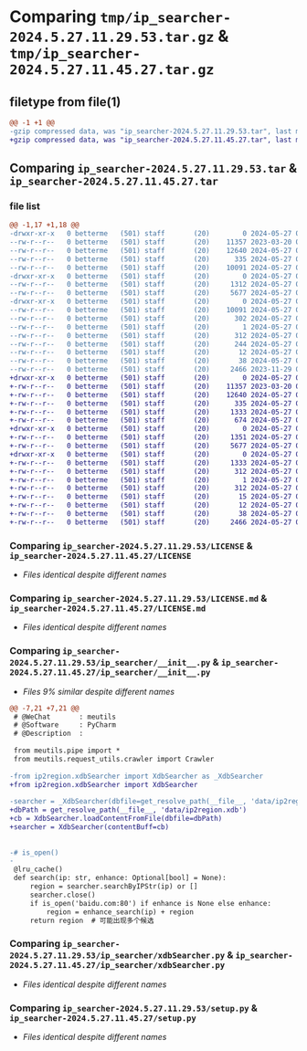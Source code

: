 # Comparing `tmp/ip_searcher-2024.5.27.11.29.53.tar.gz` & `tmp/ip_searcher-2024.5.27.11.45.27.tar.gz`

## filetype from file(1)

```diff
@@ -1 +1 @@
-gzip compressed data, was "ip_searcher-2024.5.27.11.29.53.tar", last modified: Mon May 27 03:29:54 2024, max compression
+gzip compressed data, was "ip_searcher-2024.5.27.11.45.27.tar", last modified: Mon May 27 03:45:27 2024, max compression
```

## Comparing `ip_searcher-2024.5.27.11.29.53.tar` & `ip_searcher-2024.5.27.11.45.27.tar`

### file list

```diff
@@ -1,17 +1,18 @@
-drwxr-xr-x   0 betterme   (501) staff       (20)        0 2024-05-27 03:29:54.163609 ip_searcher-2024.5.27.11.29.53/
--rw-r--r--   0 betterme   (501) staff       (20)    11357 2023-03-20 02:44:39.000000 ip_searcher-2024.5.27.11.29.53/LICENSE
--rw-r--r--   0 betterme   (501) staff       (20)    12640 2024-05-27 02:50:47.000000 ip_searcher-2024.5.27.11.29.53/LICENSE.md
--rw-r--r--   0 betterme   (501) staff       (20)      335 2024-05-27 03:21:47.000000 ip_searcher-2024.5.27.11.29.53/MANIFEST.in
--rw-r--r--   0 betterme   (501) staff       (20)    10091 2024-05-27 03:29:54.163289 ip_searcher-2024.5.27.11.29.53/PKG-INFO
-drwxr-xr-x   0 betterme   (501) staff       (20)        0 2024-05-27 03:29:54.161912 ip_searcher-2024.5.27.11.29.53/ip_searcher/
--rw-r--r--   0 betterme   (501) staff       (20)     1312 2024-05-27 03:26:54.000000 ip_searcher-2024.5.27.11.29.53/ip_searcher/__init__.py
--rw-r--r--   0 betterme   (501) staff       (20)     5677 2024-05-27 03:08:30.000000 ip_searcher-2024.5.27.11.29.53/ip_searcher/xdbSearcher.py
-drwxr-xr-x   0 betterme   (501) staff       (20)        0 2024-05-27 03:29:54.162948 ip_searcher-2024.5.27.11.29.53/ip_searcher.egg-info/
--rw-r--r--   0 betterme   (501) staff       (20)    10091 2024-05-27 03:29:54.000000 ip_searcher-2024.5.27.11.29.53/ip_searcher.egg-info/PKG-INFO
--rw-r--r--   0 betterme   (501) staff       (20)      302 2024-05-27 03:29:54.000000 ip_searcher-2024.5.27.11.29.53/ip_searcher.egg-info/SOURCES.txt
--rw-r--r--   0 betterme   (501) staff       (20)        1 2024-05-27 03:29:54.000000 ip_searcher-2024.5.27.11.29.53/ip_searcher.egg-info/dependency_links.txt
--rw-r--r--   0 betterme   (501) staff       (20)      312 2024-05-27 03:29:54.000000 ip_searcher-2024.5.27.11.29.53/ip_searcher.egg-info/entry_points.txt
--rw-r--r--   0 betterme   (501) staff       (20)      244 2024-05-27 03:29:54.000000 ip_searcher-2024.5.27.11.29.53/ip_searcher.egg-info/requires.txt
--rw-r--r--   0 betterme   (501) staff       (20)       12 2024-05-27 03:29:54.000000 ip_searcher-2024.5.27.11.29.53/ip_searcher.egg-info/top_level.txt
--rw-r--r--   0 betterme   (501) staff       (20)       38 2024-05-27 03:29:54.163659 ip_searcher-2024.5.27.11.29.53/setup.cfg
--rw-r--r--   0 betterme   (501) staff       (20)     2466 2023-11-29 08:25:30.000000 ip_searcher-2024.5.27.11.29.53/setup.py
+drwxr-xr-x   0 betterme   (501) staff       (20)        0 2024-05-27 03:45:27.548537 ip_searcher-2024.5.27.11.45.27/
+-rw-r--r--   0 betterme   (501) staff       (20)    11357 2023-03-20 02:44:39.000000 ip_searcher-2024.5.27.11.45.27/LICENSE
+-rw-r--r--   0 betterme   (501) staff       (20)    12640 2024-05-27 02:50:47.000000 ip_searcher-2024.5.27.11.45.27/LICENSE.md
+-rw-r--r--   0 betterme   (501) staff       (20)      335 2024-05-27 03:21:47.000000 ip_searcher-2024.5.27.11.45.27/MANIFEST.in
+-rw-r--r--   0 betterme   (501) staff       (20)     1333 2024-05-27 03:45:27.548349 ip_searcher-2024.5.27.11.45.27/PKG-INFO
+-rw-r--r--   0 betterme   (501) staff       (20)      674 2024-05-27 03:40:48.000000 ip_searcher-2024.5.27.11.45.27/README.md
+drwxr-xr-x   0 betterme   (501) staff       (20)        0 2024-05-27 03:45:27.547389 ip_searcher-2024.5.27.11.45.27/ip_searcher/
+-rw-r--r--   0 betterme   (501) staff       (20)     1351 2024-05-27 03:45:26.000000 ip_searcher-2024.5.27.11.45.27/ip_searcher/__init__.py
+-rw-r--r--   0 betterme   (501) staff       (20)     5677 2024-05-27 03:08:30.000000 ip_searcher-2024.5.27.11.45.27/ip_searcher/xdbSearcher.py
+drwxr-xr-x   0 betterme   (501) staff       (20)        0 2024-05-27 03:45:27.548111 ip_searcher-2024.5.27.11.45.27/ip_searcher.egg-info/
+-rw-r--r--   0 betterme   (501) staff       (20)     1333 2024-05-27 03:45:27.000000 ip_searcher-2024.5.27.11.45.27/ip_searcher.egg-info/PKG-INFO
+-rw-r--r--   0 betterme   (501) staff       (20)      312 2024-05-27 03:45:27.000000 ip_searcher-2024.5.27.11.45.27/ip_searcher.egg-info/SOURCES.txt
+-rw-r--r--   0 betterme   (501) staff       (20)        1 2024-05-27 03:45:27.000000 ip_searcher-2024.5.27.11.45.27/ip_searcher.egg-info/dependency_links.txt
+-rw-r--r--   0 betterme   (501) staff       (20)      312 2024-05-27 03:45:27.000000 ip_searcher-2024.5.27.11.45.27/ip_searcher.egg-info/entry_points.txt
+-rw-r--r--   0 betterme   (501) staff       (20)       15 2024-05-27 03:45:27.000000 ip_searcher-2024.5.27.11.45.27/ip_searcher.egg-info/requires.txt
+-rw-r--r--   0 betterme   (501) staff       (20)       12 2024-05-27 03:45:27.000000 ip_searcher-2024.5.27.11.45.27/ip_searcher.egg-info/top_level.txt
+-rw-r--r--   0 betterme   (501) staff       (20)       38 2024-05-27 03:45:27.548579 ip_searcher-2024.5.27.11.45.27/setup.cfg
+-rw-r--r--   0 betterme   (501) staff       (20)     2466 2024-05-27 03:30:54.000000 ip_searcher-2024.5.27.11.45.27/setup.py
```

### Comparing `ip_searcher-2024.5.27.11.29.53/LICENSE` & `ip_searcher-2024.5.27.11.45.27/LICENSE`

 * *Files identical despite different names*

### Comparing `ip_searcher-2024.5.27.11.29.53/LICENSE.md` & `ip_searcher-2024.5.27.11.45.27/LICENSE.md`

 * *Files identical despite different names*

### Comparing `ip_searcher-2024.5.27.11.29.53/ip_searcher/__init__.py` & `ip_searcher-2024.5.27.11.45.27/ip_searcher/__init__.py`

 * *Files 9% similar despite different names*

```diff
@@ -7,21 +7,21 @@
 # @WeChat       : meutils
 # @Software     : PyCharm
 # @Description  : 
 
 from meutils.pipe import *
 from meutils.request_utils.crawler import Crawler
 
-from ip2region.xdbSearcher import XdbSearcher as _XdbSearcher
+from ip2region.xdbSearcher import XdbSearcher
 
-searcher = _XdbSearcher(dbfile=get_resolve_path(__file__, 'data/ip2region.xdb'))
+dbPath = get_resolve_path(__file__, 'data/ip2region.xdb')
+cb = XdbSearcher.loadContentFromFile(dbfile=dbPath)
+searcher = XdbSearcher(contentBuff=cb)
 
 
-# is_open()
-
 @lru_cache()
 def search(ip: str, enhance: Optional[bool] = None):
     region = searcher.searchByIPStr(ip) or []
     searcher.close()
     if is_open('baidu.com:80') if enhance is None else enhance:
         region = enhance_search(ip) + region
     return region  # 可能出现多个候选
```

### Comparing `ip_searcher-2024.5.27.11.29.53/ip_searcher/xdbSearcher.py` & `ip_searcher-2024.5.27.11.45.27/ip_searcher/xdbSearcher.py`

 * *Files identical despite different names*

### Comparing `ip_searcher-2024.5.27.11.29.53/setup.py` & `ip_searcher-2024.5.27.11.45.27/setup.py`

 * *Files identical despite different names*


